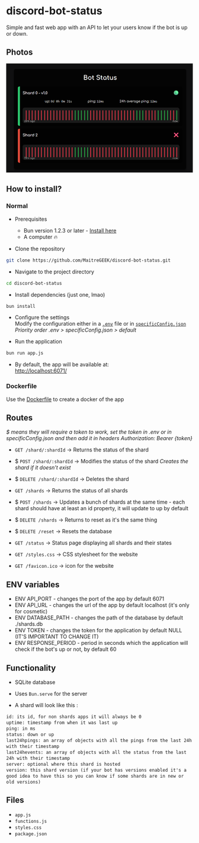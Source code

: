 # discord-bot-status  
Simple and fast web app with an API to let your users know if the bot is up or down.  

## Photos 

![screenshot](image-1.png)

## How to install?

### Normal

- Prerequisites  
    - Bun version 1.2.3 or later - [Install here](https://bun.sh/docs/installation)  
    - A computer 🔥  

- Clone the repository  
```sh  
git clone https://github.com/MaitreGEEK/discord-bot-status.git  
```  

- Navigate to the project directory  
```sh  
cd discord-bot-status  
```  

- Install dependencies (just one, lmao)  
```sh  
bun install  
```  

- Configure the settings  
Modify the configuration either in a [`.env`](.env.example) file or in [`specificConfig.json`](./specificConfig.json.example)
*Priority order .env > specificConfig.json > default*  

- Run the application  
```sh  
bun run app.js  
```  

- By default, the app will be available at:  
[http://localhost:6071/](http://localhost:6071/)  

### Dockerfile
Use the [Dockerfile](./Dockerfile) to create a docker of the app

## Routes  
*$ means they will require a token to work, set the token in .env or in specificConfig.json and then add it in headers Authorization: Bearer {token}*

- `GET /shard/:shardId` → Returns the status of the shard
- $ `POST /shard/:shardId` → Modifies the status of the shard *Creates the shard if it doesn’t exist*  
- $ `DELETE /shard/:shardId` → Deletes the shard

- `GET /shards` → Returns the status of all shards
- $ `POST /shards` → Updates a bunch of shards at the same time - each shard should have at least an id property, it will update to up by default 
- $ `DELETE /shards` → Returns to reset as it's the same thing

- $ `DELETE /reset` → Resets the database

- `GET /status` → Status page displaying all shards and their states  

- `GET /styles.css` → CSS stylesheet for the website
- `GET /favicon.ico` → icon for the website

## ENV variables

- ENV API_PORT - changes the port of the app by default 6071
- ENV API_URL - changes the url of the app by default localhost (it's only for cosmetic)
- ENV DATABASE_PATH - changes the path of the database by default ./shards.db
- ENV TOKEN - changes the token for the application by default NULL (IT'S IMPORTANT TO CHANGE IT)
- ENV RESPONSE_PERIOD - period in seconds which the application will check if the bot's up or not, by default 60

## Functionality  

- SQLite database
- Uses `Bun.serve` for the server

- A shard will look like this : 
```
id: its id, for non shards apps it will always be 0
uptime: timestamp from when it was last up
ping: in ms 
status: down or up
last24hpings: an array of objects with all the pings from the last 24h with their timestamp
last24hevents: an array of objects with all the status from the last 24h with their timestamp
server: optional where this shard is hosted
version: this shard version (if your bot has versions enabled it's a good idea to have this so you can know if some shards are in new or old versions)
```

## Files  

- `app.js`  
- `functions.js`  
- `styles.css`  
- `package.json`
